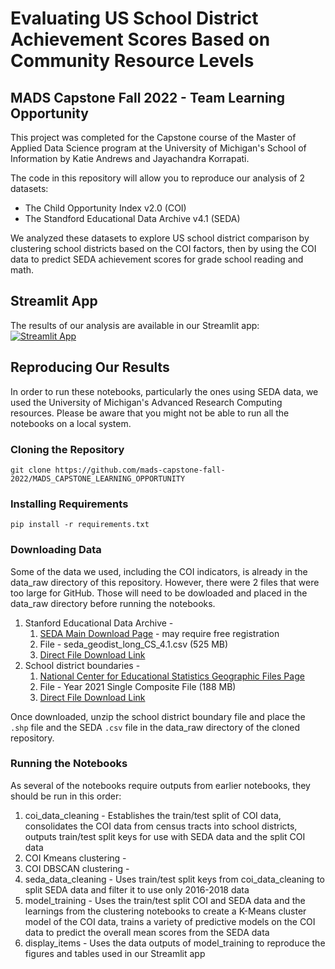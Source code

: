 # Evaluating US School District Achievement Scores Based on Community Resource Levels
## MADS Capstone Fall 2022 - Team Learning Opportunity

This project was completed for the Capstone course of the Master of Applied Data Science program at the University of Michigan's School of Information by Katie Andrews and Jayachandra Korrapati. 

The code in this repository will allow you to reproduce our analysis of 2 datasets:
- The Child Opportunity Index v2.0 (COI)
- The Standford Educational Data Archive v4.1 (SEDA)

We analyzed these datasets to explore US school district comparison by clustering school districts based on the COI factors, then by using the COI data to predict SEDA achievement scores for grade school reading and math.  

## Streamlit App
The results of our analysis are available in our Streamlit app: [![Streamlit App](https://static.streamlit.io/badges/streamlit_badge_black_white.svg)](https://child-opportunity-mads.streamlit.app)

## Reproducing Our Results
In order to run these notebooks, particularly the ones using SEDA data, we used the University of Michigan's Advanced Research Computing resources.  Please be aware that you might not be able to run all the notebooks on a local system. 

### Cloning the Repository

```
git clone https://github.com/mads-capstone-fall-2022/MADS_CAPSTONE_LEARNING_OPPORTUNITY
```

### Installing Requirements

```
pip install -r requirements.txt
```

### Downloading Data
Some of the data we used, including the COI indicators, is already in the data_raw directory of this repository.  However, there were 2 files that were too large for GitHub.  Those will need to be dowloaded and placed in the data_raw directory before running the notebooks.

1. Stanford Educational Data Archive - 
	1. [SEDA Main Download Page](https://edopportunity.org/get-the-data/seda-archive-downloads/) - may require free registration
	2. File - seda_geodist_long_CS_4.1.csv (525 MB)
	3. [Direct File Download Link](https://stacks.stanford.edu/file/druid:db586ns4974/seda_geodist_long_cs_4.1.csv)
2. School district boundaries - 
	1. [National Center for Educational Statistics Geographic Files Page](https://nces.ed.gov/programs/edge/Geographic/DistrictBoundaries)
	2. File - Year 2021 Single Composite File (188 MB)
	3. [Direct File Download Link](https://nces.ed.gov/programs/edge/data/EDGESCHOOLDISTRICT_TL21_SY2021.zip)

Once downloaded, unzip the school district boundary file and place the `.shp` file and the SEDA `.csv` file in the data_raw directory of the cloned repository.

### Running the Notebooks
As several of the notebooks require outputs from earlier notebooks, they should be run in this order:
1. coi_data_cleaning - Establishes the train/test split of COI data, consolidates the COI data from census tracts into school districts, outputs train/test split keys for use with SEDA data and the split COI data
2. COI Kmeans clustering - 
3. COI DBSCAN clustering - 
4. seda_data_cleaning - Uses train/test split keys from coi_data_cleaning to split SEDA data and filter it to use only 2016-2018 data
5. model_training - Uses the train/test split COI and SEDA data and the learnings from the clustering notebooks to create a K-Means cluster model of the COI data, trains a variety of predictive models on the COI data to predict the overall mean scores from the SEDA data
6. display_items - Uses the data outputs of model_training to reproduce the figures and tables used in our Streamlit app

